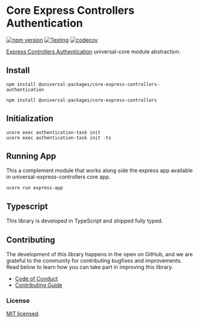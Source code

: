# Core Express Controllers Authentication

[![npm version](https://badge.fury.io/js/@universal-packages%2Fcore-express-controllers-authentication.svg)](https://www.npmjs.com/package/@universal-packages/core-express-controllers-authentication)
[![Testing](https://github.com/universal-packages/universal-core-express-controllers-authentication/actions/workflows/testing.yml/badge.svg)](https://github.com/universal-packages/universal-core-express-controllers-authentication/actions/workflows/testing.yml)
[![codecov](https://codecov.io/gh/universal-packages/universal-core-express-controllers-authentication/branch/main/graph/badge.svg?token=CXPJSN8IGL)](https://codecov.io/gh/universal-packages/universal-core-express-controllers-authentication)

[Express Controllers Authentication](https://github.com/universal-packages/universal-express-controllers-authentication) universal-core module abstraction.

## Install

```shell
npm install @universal-packages/core-express-controllers-authentication

npm install @universal-packages/core-express-controllers
```

## Initialization

```shell
ucore exec authentication-task init
ucore exec authentication-task init -ts
```

## Running App

This a complement module that works along side the express app available in universal-express-controllers core app.

```
ucore run express-app
```

## Typescript

This library is developed in TypeScript and shipped fully typed.

## Contributing

The development of this library happens in the open on GitHub, and we are grateful to the community for contributing bugfixes and improvements. Read below to learn how you can take part in improving this library.

- [Code of Conduct](./CODE_OF_CONDUCT.md)
- [Contributing Guide](./CONTRIBUTING.md)

### License

[MIT licensed](./LICENSE).
